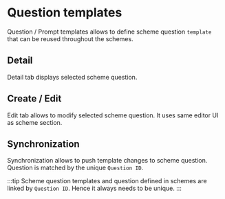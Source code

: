 # Question templates

Question / Prompt templates allows to define scheme question `template` that can be reused throughout the schemes.

## Detail

Detail tab displays selected scheme question.

## Create / Edit

Edit tab allows to modify selected scheme question. It uses same editor UI as scheme section.

## Synchronization

Synchronization allows to push template changes to scheme question. Question is matched by the unique `Question ID`.

:::tip
Scheme question templates and question defined in schemes are linked by `Question ID`. Hence it always needs to be unique.
:::
